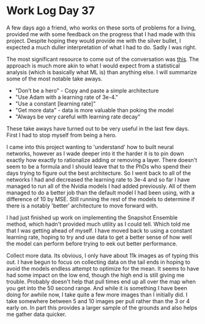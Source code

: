 # Work Log Day 37

A few days ago a friend, who works on these sorts of problems for a living, provided me with some feedback on the progress that I had made with this project. Despite hoping they would provide me with the silver bullet, I expected a much duller interpretation of what I had to do. Sadly I was right.

The most significant resource to come out of the conversation was [this](https://karpathy.github.io/2019/04/25/recipe/). The approach is much more akin to what I would expect from a statistical analysis (which is basically what ML is) than anything else. I will summarize some of the most notable take aways.

* "Don’t be a hero" - Copy and paste a simple architecture
* "Use Adam with a learning rate of 3e-4."
* "Use a constant [learning rate]"
* "Get more data" - data is more valuable than poking the model
* "Always be very careful with learning rate decay"

These take aways have turned out to be very useful in the last few days. First I had to stop myself from being a hero.

I came into this project wanting to 'understand' how to built neural networks, however as I wade deeper into it the harder it is to pin down exactly how exactly to rationalize adding or removing a layer. There doesn't seem to be a formula and I should leave that to the PhDs who spend their days trying to figure out the best architecture. So I went back to all of the networks I had and decreased the learning rate to 3e-4 and so far I have managed to run all of the Nvidia models I had added previously. All of them managed to do a better job than the default model I had been using, with a difference of 10 by MSE. Still running the rest of the models to determine if there is a notably 'better' architecture to move forward with.

I had just finished up work on implementing the Snapshot Ensemble method, which hadn't provided much utility as I could tell. Which told me that I was getting ahead of myself. I have moved back to using a constant learning rate, hoping to try and use data to get a better sense of how well the model can perform before trying to eek out better performance.

Collect more data. Its obvious, I only have about 11k images as of typing this out. I have begun to focus on collecting data on the tail ends in hoping to avoid the models endless attempt to optimize for the mean. It seems to have had some impact on the low end, though the high end is still giving me trouble. Probably doesn't help that pull times end up all over the map when you get into the 50 second range. And while it is something I have been doing for awhile now, I take quite a few more images than I initially did. I take somewhere between 5 and 10 images per pull rather than the 3 or 4 early on. In part this provides a larger sample of the grounds and also helps me gather data quicker. 